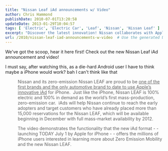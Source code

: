 ```yaml
---
title: "Nissan Leaf iAd announcements w/ Video"
author: Chris Hammond
publishDate: 2010-07-01T13:20:58
updateDate: 2013-01-29T10:04:57
tags: [ 'Electric', 'Electric Car', 'Leaf', 'Nissan', 'Nissan Leaf' ]
excerpt: "Discover the latest innovation! Nissan collaborates with Apple's iAd for iPhone to showcase the eco-friendly Nissan Leaf. Watch the video now."
url: /2010/nissan-leaf-iad-announcements-w-video  # Use the generated URL with year
---
```

<p>We've got the scoop, hear it here first! Check out the new Nissan Leaf iAd announcement and video!</p><p> I must say, after watching this, as a die-hard Android user I have to think maybe a iPhone would work? bah I can't think like that </p> <blockquote class="webkit-indent-blockquote" style="border:   none;  margin-top: 0px; margin-right: 0px; margin-bottom: 0px; margin-left: 40px; padding-top: 0px; padding-right: 0px; padding-bottom: 0px; padding-left: 0px;"> <p>Nissan and its zero-emission Nissan LEAF are proud to be <span style="text-decoration: underline;">one of the first brands and the only automotive brand to date to use Apple’s innovative iAd</span> for iPhone.  Just like the iPhone, Nissan LEAF is 100% electric and 100% in demand as the world’s first mass-production, zero-emission car.  iAds will help Nissan continue to reach the early adopters and target customers who have already placed more than 15,000 reservations for the Nissan LEAF, which will be available beginning in December with full mass-market availability by 2012.</p> <p>The video demonstrates the functionality that the new iAd format - - launching TODAY July 1 by Apple for iPhone - - offers the millions of iPhone users interested in learning more about Zero Emission Mobility and the new Nissan LEAF.</p> </blockquote> <br /> <br /> <object width="660" height="405"> <param name="movie" value="https://www.youtube.com/v/a-_xa_m7MXU&hl=en_US&fs=1?color1=0x234900&color2=0x4e9e00&border=1"> <param name="allowFullScreen" value="true"> <param name="allowscriptaccess" value="always"><embed src="https://www.youtube.com/v/a-_xa_m7MXU&hl=en_US&fs=1?color1=0x234900&color2=0x4e9e00&border=1" type="application/x-shockwave-flash" allowscriptaccess="always" allowfullscreen="true" width="660" height="405"></object>



